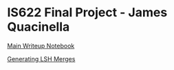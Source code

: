 # IS622 Final Project - James Quacinella

[Main Writeup Notebook](http://nbviewer.ipython.org/github/jquacinella/IS622_Repository/blob/master/Final/Final%20Project%20-%20James%20Quacinella.ipynb)

[Generating LSH Merges](http://nbviewer.ipython.org/github/jquacinella/IS622_Repository/blob/master/Final/IS622%20Final%20-%20Generating%20Merge%20with%20LSH.ipynb)
